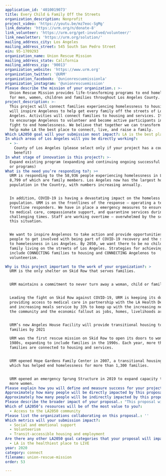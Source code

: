 ```yaml
---
application_id: '4010019073'
title: Every Child & Family Off the Streets
organization_description: Nonprofit
project_video: 'https://youtu.be/mz7eoc-SgMg'
link_donate: 'https://urm.org/n/donate-8'
link_volunteer: 'https://urm.org/get-involved/volunteer/'
link_newsletter: 'https://urm.org/solution/'
mailing_address_city: Los Angeles
mailing_address_street: 545 South San Pedro Street
ein: 95-1709293
organization_name: Union Rescue Mission
mailing_address_state: California
mailing_address_zip: '90013'
organization_website: 'https://www.urm.org'
organization_twitter: '@URM'
organization_facebook: '@unionrescuemissionla'
organization_instagram: '@unionrescuemission'
Please describe the mission of your organization.: >-
  Union Rescue Mission provides life-transforming programs to end homelessness
  for men, women, children and families throughout Los Angeles County. 
project_description: >-
  This project will connect families experiencing homelessness to housing and
  will inspire Angelenos to help get every family off the streets of Los
  Angeles. Activities will connect families to housing and services. It will aim
  to encourage Angelenos to volunteer and become active participants in the
  fight to end homelessness. We believe that together we can transform lives and
  help make LA the best place to connect, live, and raise a family. 
Which LA2050 goal will your submission most impact?: LA is the best place to CONNECT
In which areas of Los Angeles will you be directly working?:
  - >-
    County of Los Angeles (please select only if your project has a countywide
    benefit)
In what stage of innovation is this project?: >-
  Expand existing program (expanding and continuing ongoing successful projects
  or programs)
What is the need you’re responding to?: >+
  URM is responding to the 58,936 people experiencing homelessness in LA County,
  8,799 of which are family members. Los Angeles now has the largest homeless
  population in the Country, with numbers increasing annually. 


  In addition, COVID-19 is having a devastating impact on the homeless
  population. URM is on the frontlines of the response – operating a team of
  frontline responders. We have in place a emergency measures to ensure access
  to medical care, compassionate support, and quarantine services during these
  challenging times. Staff are working overtime – overwhelmed by the scope of
  this situation.


  We want to inspire Angelenos to take action and provide opportunities for
  people to get involved with being part of COVID-19 recovery and the solution
  to homelessness in Los Angeles. By 2050, we want there to be no child or
  family living on the streets of Los Angeles. Strategies for achieving this
  include CONNECTING families to housing and CONNECTING Angelenos to
  volunteerism. 

Why is this project important to the work of your organization?: >
  URM is the only shelter on Skid Row that serves families. 


  URM maintains a commitment to never turn away a woman, child or family.  


  Leading the fight on Skid Row against COVID-19, URM is keeping its doors open,
  providing access to medical care in partnership with the LA Health Department,
  and increasing meals service by 33% to keep up with the increasing needs of
  the community and the economic fallout as jobs, homes, livelihoods are lost. 


  URM’s new Angeles House Facility will provide transitional housing to 80+
  families by 2021

  URM was the first rescue mission on Skid Row to open its doors to women in the
  1980s, expanding to include families in the 1990s. Each year, more than 450
  families are connected to housing and services.


  URM opened Hope Gardens Family Center in 2007, a transitional housing facility
  which has helped end homelessness for more than 1,300 families. 


  URM opened an emergency Sprung Structure in 2019 to expand capacity to serve
  more women. 
Please explain how you will define and measure success for your project.: "Annual measurements tracked to gauge progress:\n\n•\tKeep doors open during COVID-19 crisis, to continue to serve rising numbers of people/families experiencing homelessness on the streets of Skid Row\n•\tEnd homelessness for more families – through the provision of emergency housing for families on Skid Row.\n•\tConnect families to transitional housing at Hope Garden Family Center\n•\tEngage over 31,000 volunteers to serve through all URM programs\n•\tMobilize volunteers through online fundraisers including the URM Walk to End Homelessness and Annual Angels of Hope Gala\n\nIn order to boost volunteerism, we will reach: \n•\t9,082 Instagram followers\n•\t8,028 Twitter followers\n•\t26,000 Facebook users\n•\t9,600 listeners on KKLA’s Stories from Skid Row\n•\t9,170 YouTube subscribers.\n"
Approximately how many people will be directly impacted by this proposal?: '6000'
Approximately how many people will be indirectly impacted by this proposal?: '10000000'
Please describe the broader impact of your proposal.: "This proposal will:\n\n•\tProvide critical services, medical care and support to help stem the overwhelming impact that COVID-19 is having on men, women, children and families experiencing homelessness\n\n•\tProvide housing for families experiencing homelessness and struggling during the aftermath of the COVID-19 crisis\n\n•\tHeighten awareness of the problem of homelessness and inspire Angelenos to take action, to change their city, and end family homelessness once and for all with the help of #LoveLikeaHero Campaign\n\n"
Which of LA2050’s resources will be of the most value to you?:
  - Access to the LA2050 community
Please list the organizations collaborating on this proposal.: ''
Which metrics will your submission impact?:
  - Social and emotional support
  - Volunteerism
  - Transit-accessible housing and employment
Are there any other LA2050 goal categories that your proposal will impact?:
  - LA is the healthiest place to LIVE
year: 2020
category: connect
filename: union-rescue-mission
order: 53

---
```

